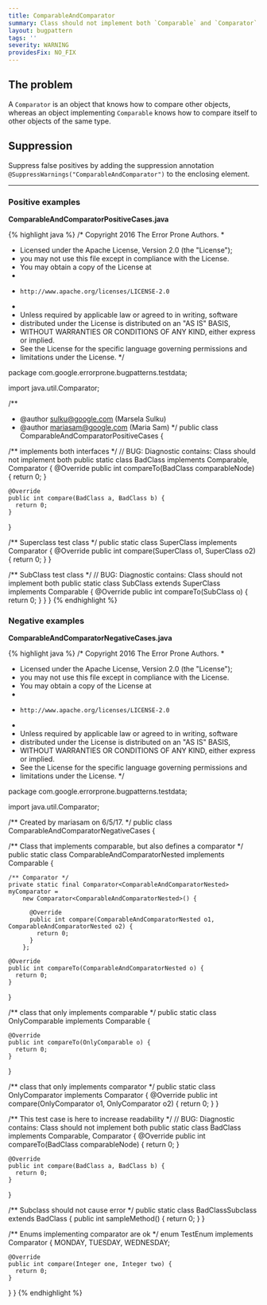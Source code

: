 ```yaml
---
title: ComparableAndComparator
summary: Class should not implement both `Comparable` and `Comparator`
layout: bugpattern
tags: ''
severity: WARNING
providesFix: NO_FIX
---
```


<!--
*** AUTO-GENERATED, DO NOT MODIFY ***
To make changes, edit the @BugPattern annotation or the explanation in docs/bugpattern.
-->

## The problem
A `Comparator` is an object that knows how to compare other objects, whereas an
object implementing `Comparable` knows how to compare itself to other objects of
the same type.

## Suppression
Suppress false positives by adding the suppression annotation `@SuppressWarnings("ComparableAndComparator")` to the enclosing element.

----------

### Positive examples
__ComparableAndComparatorPositiveCases.java__

{% highlight java %}
/* Copyright 2016 The Error Prone Authors.
 *
 * Licensed under the Apache License, Version 2.0 (the "License");
 * you may not use this file except in compliance with the License.
 * You may obtain a copy of the License at
 *
 *     http://www.apache.org/licenses/LICENSE-2.0
 *
 * Unless required by applicable law or agreed to in writing, software
 * distributed under the License is distributed on an "AS IS" BASIS,
 * WITHOUT WARRANTIES OR CONDITIONS OF ANY KIND, either express or implied.
 * See the License for the specific language governing permissions and
 * limitations under the License.
 */

package com.google.errorprone.bugpatterns.testdata;

import java.util.Comparator;

/**
 * @author sulku@google.com (Marsela Sulku)
 * @author mariasam@google.com (Maria Sam)
 */
public class ComparableAndComparatorPositiveCases {

  /** implements both interfaces */
  // BUG: Diagnostic contains: Class should not implement both
  public static class BadClass implements Comparable<BadClass>, Comparator<BadClass> {
    @Override
    public int compareTo(BadClass comparableNode) {
      return 0;
    }

    @Override
    public int compare(BadClass a, BadClass b) {
      return 0;
    }
  }

  /** Superclass test class */
  public static class SuperClass implements Comparator<SuperClass> {
    @Override
    public int compare(SuperClass o1, SuperClass o2) {
      return 0;
    }
  }

  /** SubClass test class */
  // BUG: Diagnostic contains: Class should not implement both
  public static class SubClass extends SuperClass implements Comparable<SubClass> {
    @Override
    public int compareTo(SubClass o) {
      return 0;
    }
  }
}
{% endhighlight %}

### Negative examples
__ComparableAndComparatorNegativeCases.java__

{% highlight java %}
/* Copyright 2016 The Error Prone Authors.
 *
 * Licensed under the Apache License, Version 2.0 (the "License");
 * you may not use this file except in compliance with the License.
 * You may obtain a copy of the License at
 *
 *     http://www.apache.org/licenses/LICENSE-2.0
 *
 * Unless required by applicable law or agreed to in writing, software
 * distributed under the License is distributed on an "AS IS" BASIS,
 * WITHOUT WARRANTIES OR CONDITIONS OF ANY KIND, either express or implied.
 * See the License for the specific language governing permissions and
 * limitations under the License.
 */

package com.google.errorprone.bugpatterns.testdata;

import java.util.Comparator;

/** Created by mariasam on 6/5/17. */
public class ComparableAndComparatorNegativeCases {

  /** Class that implements comparable, but also defines a comparator */
  public static class ComparableAndComparatorNested
      implements Comparable<ComparableAndComparatorNested> {

    /** Comparator */
    private static final Comparator<ComparableAndComparatorNested> myComparator =
        new Comparator<ComparableAndComparatorNested>() {

          @Override
          public int compare(ComparableAndComparatorNested o1, ComparableAndComparatorNested o2) {
            return 0;
          }
        };

    @Override
    public int compareTo(ComparableAndComparatorNested o) {
      return 0;
    }
  }

  /** class that only implements comparable */
  public static class OnlyComparable implements Comparable<OnlyComparable> {

    @Override
    public int compareTo(OnlyComparable o) {
      return 0;
    }
  }

  /** class that only implements comparator */
  public static class OnlyComparator implements Comparator<OnlyComparator> {
    @Override
    public int compare(OnlyComparator o1, OnlyComparator o2) {
      return 0;
    }
  }

  /** This test case is here to increase readability */
  // BUG: Diagnostic contains: Class should not implement both
  public static class BadClass implements Comparable<BadClass>, Comparator<BadClass> {
    @Override
    public int compareTo(BadClass comparableNode) {
      return 0;
    }

    @Override
    public int compare(BadClass a, BadClass b) {
      return 0;
    }
  }

  /** Subclass should not cause error */
  public static class BadClassSubclass extends BadClass {
    public int sampleMethod() {
      return 0;
    }
  }

  /** Enums implementing comparator are ok */
  enum TestEnum implements Comparator<Integer> {
    MONDAY,
    TUESDAY,
    WEDNESDAY;

    @Override
    public int compare(Integer one, Integer two) {
      return 0;
    }
  }
}
{% endhighlight %}

